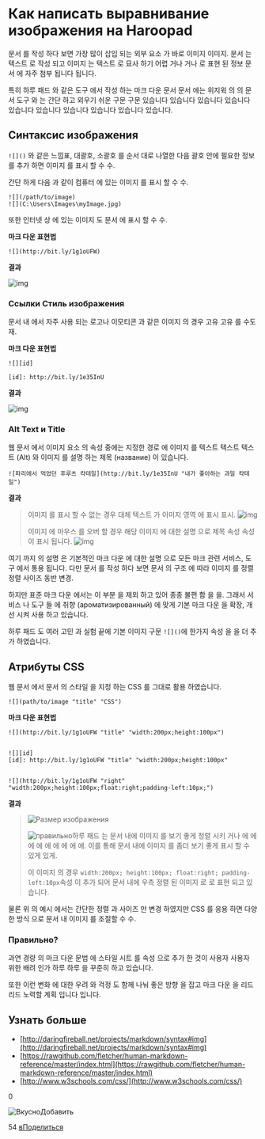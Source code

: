 # Как написать выравнивание изображения на Haroopad

문서 를 작성 하다 보면 가장 많이 삽입 되는 외부 요소 가 바로 이미지 이미지. 문서 는 텍스트 로 작성 되고 이미지 는 텍스트 로 묘사 하기 어렵 거나 거나 로 표현 된 정보 문서 에 자주 첨부 됩니다 됩니다.

특히 하루 패드 와 같은 도구 에서 작성 하는 마크 다운 문서 문서 에는 위지윅 의 의 문서 도구 와 는 간단 하고 외우기 쉬운 구문 구문 있습니다 있습니다 있습니다 있습니다 있습니다 있습니다 있습니다 있습니다 있습니다 있습니다.

## Синтаксис изображения

`![]()` 와 같은 느낌표, 대괄호, 소괄호 를 순서 대로 나열한 다음 괄호 안에 필요한 정보 를 추가 하면 이미지 를 표시 할 수 수.

간단 하게 다음 과 같이 컴퓨터 에 있는 이미지 를 표시 할 수 수.

```
![](/path/to/image)
![](C:\Users\Images\myImage.jpg)

```

또한 인터넷 상 에 있는 이미지 도 문서 에 표시 할 수 수.

**마크 다운 표현법**

```
![](http://bit.ly/1g1oUFW)

```

**결과**

![img](http://bit.ly/1g1oUFW)

### Ссылки Стиль изображения

문서 내 에서 자주 사용 되는 로고나 이모티콘 과 같은 이미지 의 경우 고유 고유 를 수도 재.

**마크 다운 표현법**

```
![][id]

[id]: http://bit.ly/1e35InU

```

**결과**

![img](http://bit.ly/1e35InU)

### Alt Text и Title

웹 문서 에서 이미지 요소 의 속성 중에는 지정한 경로 에 이미지 를 텍스트 텍스트 텍스트 (Alt) 와 이미지 를 설명 하는 제목 (название) 이 있습니다.

```
![파리에서 먹었던 후루츠 칵테일](http://bit.ly/1e35InU "내가 좋아하는 과일 칵테일")

```

**결과**

> 이미지 를 표시 할 수 없는 경우 대체 텍스트 가 이미지 영역 에 표시 표시.
> ![img](http://pad.haroopress.com/docs/ko/how-to-use-image-align/images/alt.png)
>
> 이미지 에 마우스 를 오버 할 경우 해당 이미지 에 대한 설명 으로 제목 속성 속성 이 표시 됩니다.
> ![img](http://pad.haroopress.com/docs/ko/how-to-use-image-align/images/title.png)

여기 까지 의 설명 은 기본적인 마크 다운 에 대한 설명 으로 모든 마크 관련 서비스, 도구 에서 통용 됩니다. 다만 문서 를 작성 하다 보면 문서 의 구조 에 따라 이미지 를 정렬 정렬 사이즈 동반 변경.

하지만 표준 마크 다운 에서는 이 부분 을 제외 하고 있어 종종 불편 함 을 을. 그래서 서비스 나 도구 들 에 취향 (ароматизированный) 에 맞게 기본 마크 다운 을 확장, 개선 시켜 사용 하고 있습니다.

하루 패드 도 여러 고민 과 실험 끝에 기본 이미지 구문 `![]()`에 한가지 속성 을 을 더 추가 하였습니다.

## Атрибуты CSS

웹 문서 에서 문서 의 스타일 을 지정 하는 CSS 를 그대로 활용 하였습니다.

```
![](path/to/image "title" "CSS")

```

**마크 다운 표현법**

```
![](http://bit.ly/1g1oUFW "title" "width:200px;height:100px")


![][id]
[id]: http://bit.ly/1g1oUFW "title" "width:200px;height:100px"


![](http://bit.ly/1g1oUFW "right" "width:200px;height:100px;float:right;padding-left:10px;")

```

**결과**

> ![Размер изображения](http://bit.ly/1g1oUFW)
>
> ![правильно](http://bit.ly/1g1oUFW)하루 패드 는 문서 내에 이미지 를 보기 좋게 정렬 시키 거나 에 에 에 에 에 에 에 에 에. 이를 통해 문서 내에 이미지 를 좀더 보기 좋게 표시 할 수 있게 있게.
>
> 이 이미지 의 경우 `width:200px; height:100px; float:right; padding-left:10px`속성 이 추가 되어 문서 내에 우측 정렬 된 이미지 로 로 표현 되고 있습니다.

물론 위 의 예시 에서는 간단한 정렬 과 사이즈 만 변경 하였지만 CSS 를 응용 하면 다양한 방식 으로 문서 내 이미지 를 조절할 수 수.

### Правильно?

과연 경량 의 마크 다운 문법 에 스타일 시트 를 속성 으로 추가 한 것이 사용자 사용자 위한 배려 인가 하루 하루 을 꾸준히 하고 있습니다.

또한 이런 변화 에 대한 우려 와 걱정 도 함께 나눠 좋은 방향 을 잡고 마크 다운 을 리드 리드 노력할 계획 입니다 입니다.

## Узнать больше

- [http://daringfireball.net/projects/markdown/syntax#img](http://daringfireball.net/projects/markdown/syntax#img)
- [https://rawgithub.com/fletcher/human-markdown-reference/master/index.html](https://rawgithub.com/fletcher/human-markdown-reference/master/index.html)
- [http://www.w3schools.com/css/](http://www.w3schools.com/css/)

0

![Вкусно](http://www.delicious.com/static/img/delicious.small.gif)Добавить

54
[вПоделиться](javascript:void(0);)